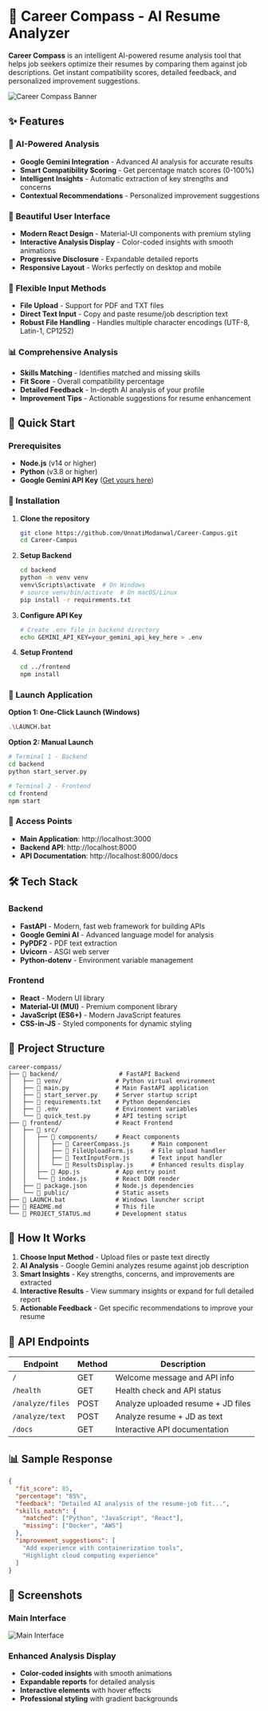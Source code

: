 # 🎯 Career Compass - AI Resume Analyzer

**Career Compass** is an intelligent AI-powered resume analysis tool that helps job seekers optimize their resumes by comparing them against job descriptions. Get instant compatibility scores, detailed feedback, and personalized improvement suggestions.

![Career Compass Banner](https://img.shields.io/badge/AI%20Powered-Resume%20Analyzer-blue?style=for-the-badge&logo=artificial-intelligence)

## ✨ Features

### 🤖 **AI-Powered Analysis**
- **Google Gemini Integration** - Advanced AI analysis for accurate results
- **Smart Compatibility Scoring** - Get percentage match scores (0-100%)
- **Intelligent Insights** - Automatic extraction of key strengths and concerns
- **Contextual Recommendations** - Personalized improvement suggestions

### 🎨 **Beautiful User Interface**
- **Modern React Design** - Material-UI components with premium styling
- **Interactive Analysis Display** - Color-coded insights with smooth animations
- **Progressive Disclosure** - Expandable detailed reports
- **Responsive Layout** - Works perfectly on desktop and mobile

### 📁 **Flexible Input Methods**
- **File Upload** - Support for PDF and TXT files
- **Direct Text Input** - Copy and paste resume/job description text
- **Robust File Handling** - Handles multiple character encodings (UTF-8, Latin-1, CP1252)

### 📊 **Comprehensive Analysis**
- **Skills Matching** - Identifies matched and missing skills
- **Fit Score** - Overall compatibility percentage
- **Detailed Feedback** - In-depth AI analysis of your profile
- **Improvement Tips** - Actionable suggestions for resume enhancement

## 🚀 Quick Start

### Prerequisites
- **Node.js** (v14 or higher)
- **Python** (v3.8 or higher)
- **Google Gemini API Key** ([Get yours here](https://aistudio.google.com/app/apikey))

### 🔧 Installation

1. **Clone the repository**
   ```bash
   git clone https://github.com/UnnatiModanwal/Career-Campus.git
   cd Career-Campus
   ```

2. **Setup Backend**
   ```bash
   cd backend
   python -m venv venv
   venv\Scripts\activate  # On Windows
   # source venv/bin/activate  # On macOS/Linux
   pip install -r requirements.txt
   ```

3. **Configure API Key**
   ```bash
   # Create .env file in backend directory
   echo GEMINI_API_KEY=your_gemini_api_key_here > .env
   ```

4. **Setup Frontend**
   ```bash
   cd ../frontend
   npm install
   ```

### 🚀 Launch Application

**Option 1: One-Click Launch (Windows)**
```bash
.\LAUNCH.bat
```

**Option 2: Manual Launch**
```bash
# Terminal 1 - Backend
cd backend
python start_server.py

# Terminal 2 - Frontend
cd frontend
npm start
```

### 📍 Access Points
- **Main Application**: http://localhost:3000
- **Backend API**: http://localhost:8000
- **API Documentation**: http://localhost:8000/docs

## 🛠 Tech Stack

### **Backend**
- **FastAPI** - Modern, fast web framework for building APIs
- **Google Gemini AI** - Advanced language model for analysis
- **PyPDF2** - PDF text extraction
- **Uvicorn** - ASGI web server
- **Python-dotenv** - Environment variable management

### **Frontend**
- **React** - Modern UI library
- **Material-UI (MUI)** - Premium component library
- **JavaScript (ES6+)** - Modern JavaScript features
- **CSS-in-JS** - Styled components for dynamic styling

## 📁 Project Structure

```
career-compass/
├── 📁 backend/                 # FastAPI Backend
│   ├── 📁 venv/               # Python virtual environment
│   ├── 📄 main.py             # Main FastAPI application
│   ├── 📄 start_server.py     # Server startup script
│   ├── 📄 requirements.txt    # Python dependencies
│   ├── 📄 .env                # Environment variables
│   └── 📄 quick_test.py       # API testing script
├── 📁 frontend/               # React Frontend
│   ├── 📁 src/
│   │   ├── 📁 components/     # React components
│   │   │   ├── 📄 CareerCompass.js      # Main component
│   │   │   ├── 📄 FileUploadForm.js     # File upload handler
│   │   │   ├── 📄 TextInputForm.js      # Text input handler
│   │   │   └── 📄 ResultsDisplay.js     # Enhanced results display
│   │   ├── 📄 App.js          # App entry point
│   │   └── 📄 index.js        # React DOM render
│   ├── 📄 package.json        # Node.js dependencies
│   └── 📁 public/             # Static assets
├── 📄 LAUNCH.bat              # Windows launcher script
├── 📄 README.md               # This file
└── 📄 PROJECT_STATUS.md       # Development status
```

## 🎯 How It Works

1. **Choose Input Method** - Upload files or paste text directly
2. **AI Analysis** - Google Gemini analyzes resume against job description
3. **Smart Insights** - Key strengths, concerns, and improvements are extracted
4. **Interactive Results** - View summary insights or expand for full detailed report
5. **Actionable Feedback** - Get specific recommendations to improve your resume

## 🔧 API Endpoints

| Endpoint | Method | Description |
|----------|--------|--------------|
| `/` | GET | Welcome message and API info |
| `/health` | GET | Health check and API status |
| `/analyze/files` | POST | Analyze uploaded resume + JD files |
| `/analyze/text` | POST | Analyze resume + JD as text |
| `/docs` | GET | Interactive API documentation |

## 📊 Sample Response

```json
{
  "fit_score": 85,
  "percentage": "85%",
  "feedback": "Detailed AI analysis of the resume-job fit...",
  "skills_match": {
    "matched": ["Python", "JavaScript", "React"],
    "missing": ["Docker", "AWS"]
  },
  "improvement_suggestions": [
    "Add experience with containerization tools",
    "Highlight cloud computing experience"
  ]
}
```

## 🎨 Screenshots

### Main Interface
![Main Interface](https://img.shields.io/badge/Interface-Modern%20%26%20Clean-brightgreen)

### Enhanced Analysis Display
- **Color-coded insights** with smooth animations
- **Expandable reports** for detailed analysis
- **Interactive elements** with hover effects
- **Professional styling** with gradient backgrounds
